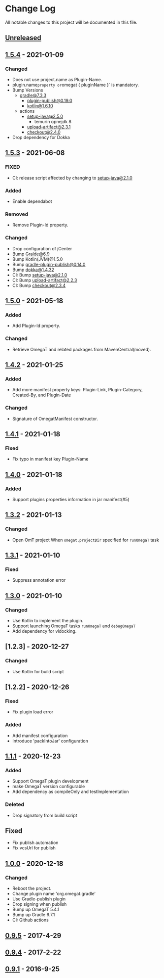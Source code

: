 # Change Log
All notable changes to this project will be documented in this file.

## [Unreleased]

## [1.5.4] - 2021-01-09

### Changed
- Does not use project.name as Plugin-Name. 
- plugin.name` property or `omegat { pluginName }` is mandatory.
- Bump Versions
  - gradle@7.3.3
    - plugin-publish@0.19.0
    - kotlin@1.6.10
  - actions
    - setup-java@2.5.0
      - temurin opnejdk 8
    - upload-artifact@2.3.1
    - checkout@2.4.0
- Drop dependency for Dokka
 
## [1.5.3] - 2021-06-08

### FIXED
- CI: release script affected by changing to setup-java@2.1.0

### Added
- Enable dependabot

### Removed
- Remove Plugin-Id property.

### Changed
- Drop configuration of jCenter
- Bump Gralde@6.9
- Bump Kotlin(JVM)@1.5.0
- Bump gradle-plugin-publish@0.14.0
- Bump dokka@1.4.32
- CI: Bump setup-java@2.1.0
- CI: Bump upload-artifact@2.2.3
- CI: Bump checkout@2.3.4


## [1.5.0] - 2021-05-18

### Added
- Add Plugin-Id property.

### Changed
- Retrieve OmegaT and related packages from MavenCentral(moved).

## [1.4.2] - 2021-01-25

### Added
- Add more manifest property keys: Plugin-Link, Plugin-Category, Created-By, and Plugin-Date

### Changed
- Signature of OmegatManifest constructor.


## [1.4.1] - 2021-01-18

### Fixed
- Fix typo in manifest key Plugin-Name

## [1.4.0] - 2021-01-18

### Added
- Support plugins properties information in jar manifest(#5)

## [1.3.2] - 2021-01-13

### Changed
- Open OmT project When `omegat.projectDir` specified for `runOmegaT` task 

## [1.3.1] - 2021-01-10

### Fixed
- Suppress annotation error

## [1.3.0] - 2021-01-10

### Changed
- Use Kotlin to implement the plugin.
- Support launching OmegaT tasks `runOmegaT` and `debugOmegaT`
- Add dependency for vldocking.

## [1.2.3] - 2020-12-27

### Changed
- Use Kotlin for build script

## [1.2.2] - 2020-12-26

### Fixed
- Fix plugin load error

### Added
- Add manifest configuration
- Introduce 'packIntoJar' configuration

## [1.1.1] - 2020-12-23

### Added
- Support OmegaT plugin development
- make OmegaT version configurable
- Add dependency as compileOnly and testImplementation

### Deleted
- Drop signatory from build script

## Fixed
- Fix publish automation
- Fix vcsUrl for publish

## [1.0.0] - 2020-12-18

### Changed
- Reboot the project.
- Change plugin name 'org.omegat.gradle'
- Use Gradle-publish plugin
- Drop signing when publish
- Bump up OmegaT 5.4.1
- Bump up Gradle 6.7.1
- CI: Github actions

## [0.9.5] - 2017-4-29
## [0.9.4] - 2017-2-22
## [0.9.1] - 2016-9-25


[Unreleased]: https://github.com/miurahr/omegat-textra-plugin/compare/v1.5.4...HEAD
[1.5.4]: https://github.com/miurahr/omegat-textra-plugin/compare/v1.5.3...v1.5.4
[1.5.3]: https://github.com/miurahr/omegat-textra-plugin/compare/v1.5.0...v1.5.3
[1.5.0]: https://github.com/miurahr/omegat-textra-plugin/compare/v1.4.2...v1.5.0
[1.4.2]: https://github.com/miurahr/omegat-textra-plugin/compare/v1.4.1...v1.4.2
[1.4.1]: https://github.com/miurahr/omegat-textra-plugin/compare/v1.4.0...v1.4.1
[1.4.0]: https://github.com/miurahr/omegat-textra-plugin/compare/v1.3.2...v1.4.0
[1.3.2]: https://github.com/miurahr/omegat-textra-plugin/compare/v1.3.1...v1.3.2
[1.3.1]: https://github.com/miurahr/omegat-textra-plugin/compare/v1.3.0...v1.3.1
[1.3.0]: https://github.com/miurahr/omegat-textra-plugin/compare/v1.2.0...v1.3.0
[1.2.0]: https://github.com/miurahr/omegat-textra-plugin/compare/v1.1.1...v1.2.0
[1.1.1]: https://github.com/miurahr/omegat-textra-plugin/compare/v1.0.0...v1.1.1
[1.0.0]: https://github.com/miurahr/omegat-textra-plugin/compare/v0.9.5...v1.0.0
[0.9.5]: https://github.com/miurahr/omegat-textra-plugin/compare/v0.9.4...v0.9.5
[0.9.4]: https://github.com/miurahr/omegat-textra-plugin/compare/v0.9.1...v0.9.4
[0.9.1]: https://github.com/miurahr/omegat-textra-plugin/compare/v0.9.0...v0.9.1
